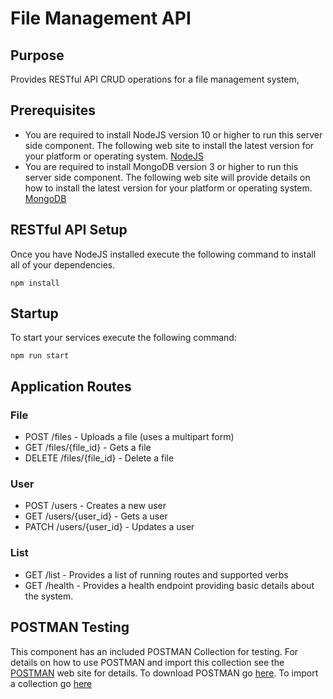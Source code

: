 # File Management API

## Purpose

Provides RESTful API CRUD operations for a file management system,

## Prerequisites

- You are required to install NodeJS version 10 or higher to run this server side component. The following web site to install the latest version for your platform or operating system. [NodeJS](https://nodejs.org/en/download/)
- You are required to install MongoDB version 3 or higher to run this server side component. The following web site will provide details on how to install the latest version for your platform or operating system. [MongoDB](https://docs.mongodb.com/manual/tutorial/install-mongodb-on-os-x/)

## RESTful API Setup

Once you have NodeJS installed execute the following command to install all of your dependencies.

```npm install```

## Startup

To start your services execute the following command:

```npm run start```


## Application Routes

### File

- POST /files - Uploads a file (uses a multipart form)
- GET /files/{file_id} - Gets a file
- DELETE /files/{file_id} - Delete a file

### User

- POST /users - Creates a new user
- GET /users/{user_id} - Gets a user
- PATCH /users/{user_id} - Updates a user

### List

- GET /list - Provides a list of running routes and supported verbs
- GET /health - Provides a health endpoint providing basic details about the system.

## POSTMAN Testing

This component has an included POSTMAN Collection for testing. For details on how to use POSTMAN and import this collection see the [POSTMAN](https://www.postman.com/downloads/) web site for details. To download POSTMAN go [here](https://www.postman.com/downloads/). To import a collection go [here](https://learning.postman.com/docs/getting-started/importing-and-exporting-data/#importing-data-into-postman)
